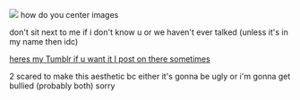 ![](https://i.pinimg.com/736x/71/90/9d/71909d9026d0a634708f8bfc5cff1314.jpg)
how do you center images 

don't sit next to me if i don't  know u or we haven't ever talked (unless it's in my name then idc) 


[heres my Tumblr if u want it I post on there sometimes](https://www.tumblr.com/starxource)

2 scared to make this aesthetic bc either it's gonna be ugly or i'm gonna get bullied (probably both) sorry

